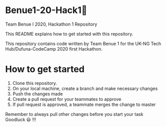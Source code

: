 # Benue1-20-Hack1🚩
Team Benue I 2020, Hackathon 1 Repository

This README explains how to get started with this repository.

This repository contains code written by Team Benue 1 for the UK-NG Tech Hub/Dufuna-CodeCamp 2020 first Hackathon.

# How to get started
1. Clone this repository.
2. On your local machine, create a branch and make necessary changes
3. Push the changes made
4. Create a pull request for your teammates to approve
5. If pull request is approved, a teammate merges the change to master

Remember to always pull other changes before you start your task
Goodluck 😃 !!!
